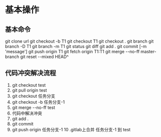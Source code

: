 # 基本操作

## 基本命令
git clone url
git checkout -b T1
git checkout T1
git checkout .
git branch 
git branch -D T1
git branch -m T1
git status
git diff
git add .
git commit [-m 'message']
git push origin T1
git fetch origin T1:T1
git merge --no-ff master-branch
git reset --mixed HEAD^

## 代码冲突解决流程
1. git checkout test
2. git pull origin test
3. git checkout 任务分支
4. git checkout -b 任务分支-1
5. git merge --no-ff test
6. 代码中解决冲突
7. git add .
8. git commit
9. git push origin 任务分支-1
10 .gitlab上合并 任务分支-1 到 test

